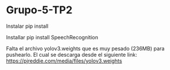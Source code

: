 # Grupo-5-TP2

Instalar pip install

Installar pip install SpeechRecognition

Falta el archivo yolov3.weights que es muy pesado (236MB) para pushearlo. El cual se descarga desde el siguiente link: https://pjreddie.com/media/files/yolov3.weights
